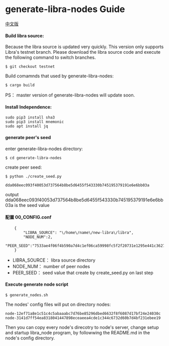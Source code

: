 

# generate-libra-nodes Guide

[中文版](README_cn.md)


#### Build libra source:

Because the libra source is updated very quickly. This version only supports Libra's testnet branch. Please download the libra source code and execute the following command to switch branches.


    $ git checkout testnet
    
Build comamnds that used by generate-libra-nodes:

    $ cargo build

PS： master version of generate-libra-nodes will update soon.


#### Install Independence:

	sudo pip3 install sha3
	sudo pip3 install mnemonic
	sudo apt install jq

#### generate peer's seed

enter generate-libra-nodes directory:

    $ cd generate-libra-nodes

create peer seed:

	$ python ./create_seed.py
	
	dda068eec093f40053d737564b8be5d6455f543330b745195379191e6e6bb03a

output dda068eec093f40053d737564b8be5d6455f543330b745195379191e6e6bb03a is the seed value

#### 配置 00_CONFIG.conf

        {
            "LIBRA_SOURCE": "\/home\/name\/new-libra\/libra",
            "NODE_NUM":2,
            "PEER_SEED":"7533ae4f06f4b590a7d4c1ef06ca59998fc5f2f20731e1295e441c36277d4e32"
        }


- LIBRA_SOURCE： libra source directory
- NODE_NUM： number of peer nodes
- PEER_SEED： seed value that create by create_seed.py on last step

#### Execute generate node script

	$ generate_nodes.sh

The nodes' config files will put on directory nodes:

    node-12ef71a8e1c51c4c5abaaabc7d76be85296dbed6632f8f6087d17bf24e24030c
    node-3141d7ff54ea8318041447898eceaeea4cde1c344c6732d60b7d4bf231ebee19

Then you can copy every node's direcotry to node's server, change setup and startup libra_node program, by followwing the README.md in the node's config directory.

